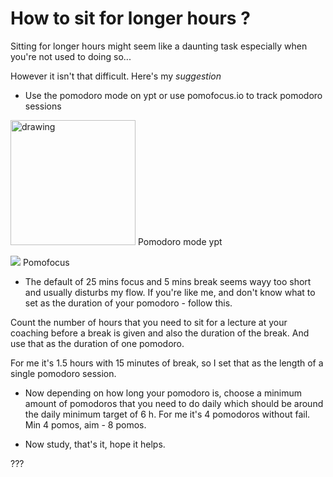 # How to sit for longer hours ?

Sitting for longer hours might seem like a daunting task especially when you're not used to doing so...

However it isn't that difficult. Here's my *suggestion*

- Use the pomodoro mode on ypt or use pomofocus.io to track pomodoro sessions

<img src="https://imgur.com/oY0eTUk.jpg" alt="drawing" width="200"/>
Pomodoro mode ypt

![](https://imgur.com/3q1bnrI.png)
Pomofocus 

- The default of 25 mins focus and 5 mins break seems wayy too short and usually disturbs my flow. If you're like me, and don't know what to set as the duration of your pomodoro - follow this. 

Count the number of hours that you need to sit for a lecture at your coaching before a break is given and also the duration of the break. And use that as the duration of one pomodoro. 

For me it's 1.5 hours with 15 minutes of break, so I set that as the length of a single pomodoro session. 

- Now depending on how long your pomodoro is, choose a minimum amount of pomodoros that you need to do daily which should be around the daily minimum target of 6 h. For me it's 4 pomodoros without fail. Min 4 pomos, aim - 8 pomos. 

- Now study, that's it, hope it helps. 

??? 